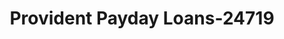 ---
f_zip-code: 95008
f_state-code: CA
title: Provident Payday Loans-24719
f_phone: 408-559-3334
f_city-only: Campbell
f_address: 1860 South Bascom Avenue Suite 200 Campbell
f_location-unique-id: '24719'
slug: provident-payday-loans-24719
updated-on: '2024-05-30T13:46:58.046Z'
created-on: '2024-05-30T13:36:59.803Z'
published-on: '2024-05-30T13:54:32.469Z'
f_city-state: cms/city/campbell-ca.md
f_company: cms/company/provident-payday-loans.md
f_state: cms/state/california.md
layout: '[payday-loan].html'
tags: payday-loan
---